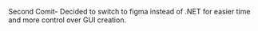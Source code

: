 Second Comit- Decided to switch to figma instead of .NET for easier time and more control over GUI creation.
<!---
JustinH14/JustinH14 is a ✨ special ✨ repository because its `README.md` (this file) appears on your GitHub profile.
You can click the Preview link to take a look at your changes.
--->
